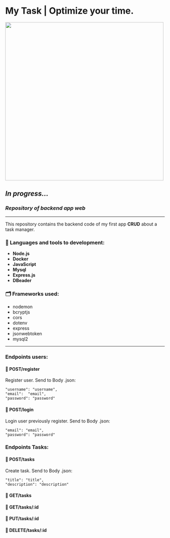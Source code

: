 <h1>My Task | Optimize your time. </h1>

<p align="start">
<img width="500px"  src="https://skillicons.dev/icons?i=js,nodejs,npm,mysql,express,docker,postman,git,github,perline=10"  />
</p>

<h2><i>In progress...</i></h2>
<h3><i>Repository of backend app web</i></h3>

<hr>

This repository contains the backend code of my first app <strong>CRUD</strong> about a task manager.

<h3>&#128640;  Languages and tools to development:</h3>


- <strong> Node.js </strong>  
- <strong>Docker</strong>
- <strong> JavaScript </strong>
- <strong> Mysql</strong> 
- <strong> Express.js </strong>
- <strong>DBeader </strong>

<h3>🗂️ Frameworks used: </h3>

- nodemon
- bcryptjs
- cors
- dotenv
- express
- jsonwebtoken
- mysql2

<hr>

<h3>Endpoints users: </h3>

<h4>&#128640; POST/register </h4>

Register user. Send to Body .json:

 
    "username": "username",
    "email":  "email",
    "password": "password"   



<h4>&#128640; POST/login </h4>

Login user previously register. Send to Body .json:

    
    "email": "email",
    "password": "password"
    

<h3>Endpoints Tasks: </h3>

<h4>&#128640; POST/tasks </h4>

Create task. Send to Body .json:

    "title": "title",
    "description": "description"



<h4>&#128640; GET/tasks </h4>

<h4>&#128640; GET/tasks/:id </h4>

<h4>&#128640; PUT/tasks/:id </h4>

<h4>&#128640; DELETE/tasks/:id </h4>


